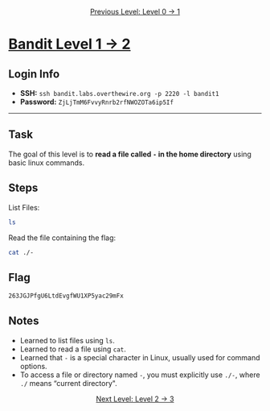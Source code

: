 <p align="center">
<a href="level-0→1.md">Previous Level: Level 0 → 1</a>
</p>

# [Bandit Level 1 → 2](https://overthewire.org/wargames/bandit/bandit2.html)

## Login Info
- **SSH:** `ssh bandit.labs.overthewire.org -p 2220 -l bandit1`
- **Password:** `ZjLjTmM6FvvyRnrb2rfNWOZOTa6ip5If`

---

## Task 
The goal of this level is to **read a file called `-` in the home directory** using basic linux commands. 

## Steps
List Files:
```bash
ls
```

Read the file containing the flag:
```bash
cat ./-
```

## Flag 
```bash
263JGJPfgU6LtdEvgfWU1XP5yac29mFx
```


## Notes
- Learned to list files using `ls`.
- Learned to read a file using `cat`.
- Learned that `-` is a special character in Linux, usually used for command options.
- To access a file or directory named `-`, you must explicitly use `./-`, where `./` means “current directory".


<p align="center">
<a href="level-2→3.md">Next Level: Level 2 → 3</a>
</p>
